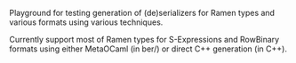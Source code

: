 Playground for testing generation of (de)serializers for Ramen types and
various formats using various techniques.

Currently support most of Ramen types for S-Expressions and RowBinary formats
using either MetaOCaml (in ber/) or direct C++ generation (in C++).
